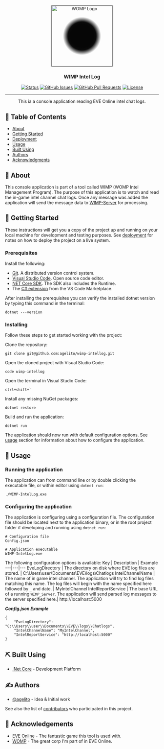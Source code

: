 <p align="center" style="background: rgb(36,36,36);
background: radial-gradient(circle, rgba(6,6,6,1) 14%, rgba(11,11,11,1) 17%, rgba(255,255,255,0) 23%);">
  <a href="" rel="noopener">
 <img width=200px height=200px src="https://images.evetech.net/alliances/99010468/logo" alt="WOMP Logo"></a>
</p>

<h3 align="center">WIMP Intel Log</h3>

<div align="center">

  [![Status](https://img.shields.io/badge/status-active-success.svg)]() 
  [![GitHub Issues](https://img.shields.io/github/issues/agelito/wimp-intellog.svg)](https://github.com/agelito/wimp-intellog/issues)
  [![GitHub Pull Requests](https://img.shields.io/github/issues-pr/agelito/wimp-intellog.svg)](https://github.com/agelito/wimp-intellog/pulls)
  [![License](https://img.shields.io/badge/license-MIT-blue.svg)](/LICENSE)

</div>

---

<p align="center"> This ia a console application reading EVE Online intel chat logs. 
    <br> 
</p>

## 📝 Table of Contents
- [About](#about)
- [Getting Started](#getting_started)
- [Deployment](#deployment)
- [Usage](#usage)
- [Built Using](#built_using)
- [Authors](#authors)
- [Acknowledgments](#acknowledgement)

## 🧐 About <a name = "about"></a>
This console application is part of a tool called WIMP (WOMP Intel Management Program). The purpose of this application is to watch and read the in-game intel channel chat logs. Once any message was added the application will send the message data to [WIMP-Server](https://github.com/agelito/wimp-server) for processing.

## 🏁 Getting Started <a name = "getting_started"></a>
These instructions will get you a copy of the project up and running on your local machine for development and testing purposes. See [deployment](#deployment) for notes on how to deploy the project on a live system.

### Prerequisites
Install the following:
* [Git](https://git-scm.com/downloads). A distributed version control system.
* [Visual Studio Code](https://code.visualstudio.com/). Open source code editor.
* [NET Core SDK](https://dotnet.microsoft.com/download). The SDK also includes the Runtime.
* The [C# extension](https://marketplace.visualstudio.com/items?itemName=ms-dotnettools.csharp) from the VS Code Marketplace.

After installing the prerequisites you can verify the installed dotnet version by typing this command in the terminal:
```
dotnet ---version
```

### Installing
Follow these steps to get started working with the project:

Clone the repository:
```
git clone git@github.com:agelito/wimp-intellog.git
```

Open the cloned project with Visual Studio Code:

```
code wimp-intellog
```

Open the terminal in Visual Studio Code:

```
ctrl+shift+`
```

Install any missing NuGet packages:
```
dotnet restore
```

Build and run the application:
```
dotnet run
```

The application should now run with default configuration options. See [usage](#usage) section for information about how to configure the application. 

## 🎈 Usage <a name="usage"></a>

### Running the application <a name="running"></a>
The application can from command line or by double clicking the executable file, or within editor using `dotnet run`:
```
./WIMP-IntelLog.exe
```

### Configuring the application <a name="configuration"></a>
The application is configuring using a configuration file. The configuration file should be located next to the application binary, or in the root project folder if developing and running using `dotnet run`:
```
# Configuration file
Config.json

# Application executable
WIMP-IntelLog.exe
```

The following configuration options is available:
Key | Description | Example
---|---|---
EveLogDirectory | The directory on disk where EVE log files are stored. | C:\\Users\\user\\Documents\\EVE\\logs\\Chatlogs
IntelChannelName | The name of in game intel channel. The application will try to find log files matching this name. The log files will begin with the name specified here followed by `_` and date. | MyIntelChannel
IntelReportService | The base URL of a running `WIMP_Server`. The application will send parsed log messages to the server specified here.| http://localhost:5000

***Config.json Example***
```
{
    "EveLogDirectory": "C:\\Users\\user\\Documents\\EVE\\logs\\Chatlogs",
    "IntelChannelName": "MyIntelChannel",
    "IntelReportService": "http://localhost:5000"
}
```

## ⛏️ Built Using <a name = "built_using"></a>
- [.Net Core](https://docs.microsoft.com/en-us/dotnet/core/introduction) - Development Platform

## ✍️ Authors <a name = "authors"></a>
- [@agelito](https://github.com/agelito) - Idea & Initial work

See also the list of [contributors](https://github.com/agelito/wimp-intellog/contributors) who participated in this project.

## 🎉 Acknowledgements <a name = "acknowledgement"></a>
- [EVE Online](https://www.eveonline.com/) - The fantastic game this tool is used with.
- [WOMP](https://evewho.com/alliance/99010468) - The great corp I'm part of in EVE Online.